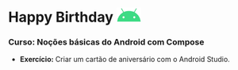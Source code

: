 # Happy Birthday <img src="\icon for readme\android-svgrepo-com__1_-removebg-preview.png" width="50" height="auto" padding-top="50px"></img>

### Curso: Noções básicas do Android com Compose

- <b>Exercício:</b> Criar um cartão de aniversário com o Android Studio.
